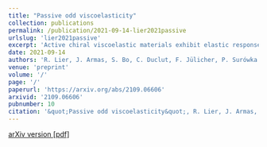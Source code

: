 ```yaml
---
title: "Passive odd viscoelasticity"
collection: publications
permalink: /publication/2021-09-14-lier2021passive
urlslug: 'lier2021passive'
excerpt: 'Active chiral viscoelastic materials exhibit elastic responses perpendicular to the applied stresses, referred to as odd elasticity. We use a covariant formulation of viscoelasticity combined with an entropy production analysis to show that odd elasticity is not only present in active systems but also in broad classes of passive chiral viscoelastic fluids. In addition, we demonstrate that linear viscoelastic chiral solids do require activity in order to manifest odd elastic responses. In order to model the phenomenon of passive odd viscoelasticity we propose a chiral extension of Jeffreys model. We apply our covariant formalism in order to derive the dispersion relations of hydrodynamic modes and obtain clear imprints of odd viscoelastic behavior.'
date: 2021-09-14
authors: 'R. Lier, J. Armas, S. Bo, C. Duclut, F. Jülicher, P. Surówka'
venue: 'preprint'
volume: '/'
page: '/'
paperurl: 'https://arxiv.org/abs/2109.06606'
arxivid: '2109.06606'
pubnumber: 10
citation: '&quot;Passive odd viscoelasticity&quot;, R. Lier, J. Armas, S. Bo, C. Duclut, F. Jülicher, P. Surówka, <i>arXiv:2109.06606</i> (2021).'
---
```

[arXiv version <i class="fa fa-external-link-alt fa-xs" aria-hidden="true"></i>](https://arxiv.org/abs/2109.06606)
[[pdf] <i class="fa fa-download fa-xs" aria-hidden="true"></i>](http://charlieduclut.github.io/files/lier2021passive.pdf)
<br/>